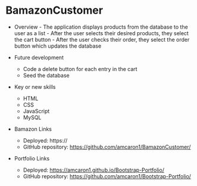 # BamazonCustomer

- Overview
        - The application displays products from the database to the user as a list
        - After the user selects their desired products, they select the cart button
        - After the user checks their order, they select the order button which updates the database

- Future development
    - Code a delete button for each entry in the cart
    - Seed the database


- Key or new skills
    - HTML
    - CSS
    - JavaScript
    - MySQL
    
- Bamazon Links
    - Deployed: https://
    - GitHub repository: https://github.com/amcaron1/BamazonCustomer/

- Portfolio Links
    - Deployed: https://amcaron1.github.io/Bootstrap-Portfolio/
    - GitHub repository: https://github.com/amcaron1/Bootstrap-Portfolio/

